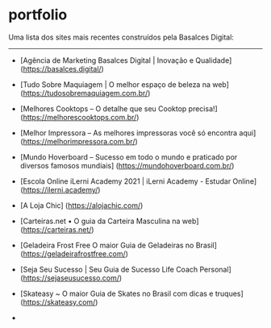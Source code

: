 # portfolio
Uma lista dos sites mais recentes construídos pela Basalces Digital:

---

 - [Agência de Marketing Basalces Digital | Inovação e Qualidade]
(https://basalces.digital/)

 - [Tudo Sobre Maquiagem | O melhor espaço de beleza na web]
(https://tudosobremaquiagem.com.br/)

 - [Melhores Cooktops &#8211; O detalhe que seu Cooktop precisa!]
(https://melhorescooktops.com.br/)

 - [Melhor Impressora &#8211; As melhores impressoras você só encontra aqui]
(https://melhorimpressora.com.br/)

 - [Mundo Hoverboard &#8211; Sucesso em todo o mundo e praticado por diversos famosos mundiais]
(https://mundohoverboard.com.br/)

 - [Escola Online iLerni Academy 2021 | iLerni Academy - Estudar Online]
(https://ilerni.academy/)

 - [A Loja Chic]
(https://alojachic.com/)

 - [Carteiras.net &bull; O guia da Carteira Masculina na web]
(https://carteiras.net/)

 - [Geladeira Frost Free O maior Guia de Geladeiras no Brasil]
(https://geladeirafrostfree.com/)

 - [Seja Seu Sucesso | Seu Guia de Sucesso Life Coach Personal]
(https://sejaseusucesso.com/)

 - [Skateasy ~ O maior Guia de Skates no Brasil com dicas e truques]
(https://skateasy.com/)

 -
